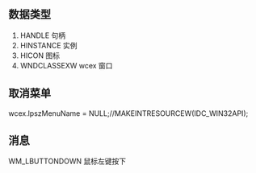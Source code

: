 ## 数据类型

1. HANDLE 句柄
2. HINSTANCE 实例
3. HICON 图标
4. WNDCLASSEXW wcex 窗口

## 取消菜单

wcex.lpszMenuName = NULL;//MAKEINTRESOURCEW(IDC_WIN32API);

## 消息

WM_LBUTTONDOWN 鼠标左键按下
